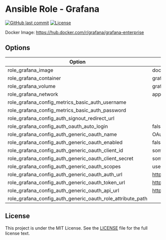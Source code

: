 # Ansible Role - Grafana

[![GitHub last commit](https://img.shields.io/github/last-commit/ursinn-ansible/role-grafana?logo=github&style=for-the-badge)](https://github.com/ursinn-ansible/role-grafana/commits)
[![License](https://img.shields.io/github/license/ursinn-ansible/role-grafana?style=for-the-badge)](https://github.com/ursinn-ansible/role-grafana/blob/main/LICENSE)

Docker Image: https://hub.docker.com/r/grafana/grafana-enterprise

## Options

| Option | Default Value |
| ---- | ---- |
| role_grafana_image | docker.io/grafana/grafana-enterprise |
| role_grafana_container | grafana |
| role_grafana_volume | grafana |
| role_grafana_network | app-network |
| role_grafana_config_metrics_basic_auth_username | |
| role_grafana_config_metrics_basic_auth_password | |
| role_grafana_config_auth_signout_redirect_url | |
| role_grafana_config_auth_oauth_auto_login | false |
| role_grafana_config_auth_generic_oauth_name | OAuth |
| role_grafana_config_auth_generic_oauth_enabled | false |
| role_grafana_config_auth_generic_oauth_client_id | some_id |
| role_grafana_config_auth_generic_oauth_client_secret | some_secret |
| role_grafana_config_auth_generic_oauth_scopes | user:email,read:org |
| role_grafana_config_auth_generic_oauth_auth_url | https://foo.bar/login/oauth/authorize |
| role_grafana_config_auth_generic_oauth_token_url | https://foo.bar/login/oauth/access_token |
| role_grafana_config_auth_generic_oauth_api_url | https://foo.bar/user |
| role_grafana_config_auth_generic_oauth_role_attribute_path | |

## License

This project is under the MIT License. See the [LICENSE](https://github.com/ursinn-ansible/role-grafana/blob/main/LICENSE) file for the full license text.
